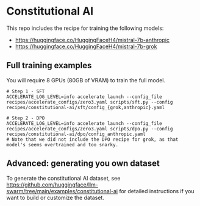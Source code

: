# Constitutional AI 

This repo includes the recipe for training the following models:

* https://huggingface.co/HuggingFaceH4/mistral-7b-anthropic
* https://huggingface.co/HuggingFaceH4/mistral-7b-grok


## Full training examples

You will require 8 GPUs (80GB of VRAM) to train the full model.
```shell
# Step 1 - SFT
ACCELERATE_LOG_LEVEL=info accelerate launch --config_file recipes/accelerate_configs/zero3.yaml scripts/sft.py --config recipes/constitutional-ai/sft/config_{grok,anthropic}.yaml

# Step 2 - DPO
ACCELERATE_LOG_LEVEL=info accelerate launch --config_file recipes/accelerate_configs/zero3.yaml scripts/dpo.py --config recipes/constitutional-ai/dpo/config_anthropic.yaml
# Note that we did not include the DPO recipe for grok, as that model's seems overtrained and too snarky.
```


## Advanced: generating you own dataset

To generate the constitutional AI dataset, see https://github.com/huggingface/llm-swarm/tree/main/examples/constitutional-ai for detailed instructions if you want to build or customize the dataset. 
